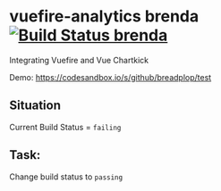 # vuefire-analytics brenda [![Build Status brenda](https://travis-ci.com/breadplop/test.svg?branch=master)](https://travis-ci.com/breadplop/test)
Integrating Vuefire and Vue Chartkick

Demo: https://codesandbox.io/s/github/breadplop/test


## Situation
Current Build Status = `failing`

## Task: 
Change build status to `passing`
